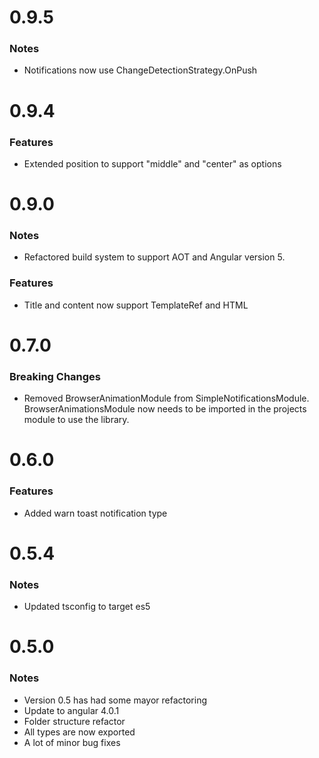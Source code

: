 # 0.9.5

### Notes

* Notifications now use ChangeDetectionStrategy.OnPush

# 0.9.4

### Features

* Extended position to support "middle" and "center" as options

# 0.9.0

### Notes

* Refactored build system to support AOT and Angular version 5.

### Features

* Title and content now support TemplateRef and HTML

# 0.7.0

### Breaking Changes

* Removed BrowserAnimationModule from SimpleNotificationsModule. 
BrowserAnimationsModule now needs to be imported in the projects module to use the library.

# 0.6.0

### Features

* Added warn toast notification type

# 0.5.4

### Notes

* Updated tsconfig to target es5

# 0.5.0

### Notes

* Version 0.5 has had some mayor refactoring
* Update to angular 4.0.1
* Folder structure refactor
* All types are now exported
* A lot of minor bug fixes